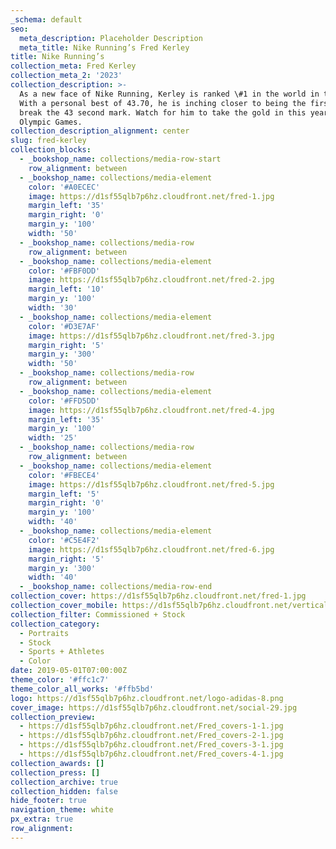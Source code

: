```yaml
---
_schema: default
seo:
  meta_description: Placeholder Description
  meta_title: Nike Running’s Fred Kerley
title: Nike Running’s
collection_meta: Fred Kerley
collection_meta_2: '2023'
collection_description: >-
  As a new face of Nike Running, Kerley is ranked \#1 in the world in the 400.
  With a personal best of 43.70, he is inching closer to being the first ever to
  break the 43 second mark. Watch for him to take the gold in this year’s Tokyo
  Olympic Games.
collection_description_alignment: center
slug: fred-kerley
collection_blocks:
  - _bookshop_name: collections/media-row-start
    row_alignment: between
  - _bookshop_name: collections/media-element
    color: '#A0ECEC'
    image: https://d1sf55qlb7p6hz.cloudfront.net/fred-1.jpg
    margin_left: '35'
    margin_right: '0'
    margin_y: '100'
    width: '50'
  - _bookshop_name: collections/media-row
    row_alignment: between
  - _bookshop_name: collections/media-element
    color: '#FBF0DD'
    image: https://d1sf55qlb7p6hz.cloudfront.net/fred-2.jpg
    margin_left: '10'
    margin_y: '100'
    width: '30'
  - _bookshop_name: collections/media-element
    color: '#D3E7AF'
    image: https://d1sf55qlb7p6hz.cloudfront.net/fred-3.jpg
    margin_right: '5'
    margin_y: '300'
    width: '50'
  - _bookshop_name: collections/media-row
    row_alignment: between
  - _bookshop_name: collections/media-element
    color: '#FFD5DD'
    image: https://d1sf55qlb7p6hz.cloudfront.net/fred-4.jpg
    margin_left: '35'
    margin_y: '100'
    width: '25'
  - _bookshop_name: collections/media-row
    row_alignment: between
  - _bookshop_name: collections/media-element
    color: '#FBECE4'
    image: https://d1sf55qlb7p6hz.cloudfront.net/fred-5.jpg
    margin_left: '5'
    margin_right: '0'
    margin_y: '100'
    width: '40'
  - _bookshop_name: collections/media-element
    color: '#C5E4F2'
    image: https://d1sf55qlb7p6hz.cloudfront.net/fred-6.jpg
    margin_right: '5'
    margin_y: '300'
    width: '40'
  - _bookshop_name: collections/media-row-end
collection_cover: https://d1sf55qlb7p6hz.cloudfront.net/fred-1.jpg
collection_cover_mobile: https://d1sf55qlb7p6hz.cloudfront.net/verticalcovers-29.jpg
collection_filter: Commissioned + Stock
collection_category:
  - Portraits
  - Stock
  - Sports + Athletes
  - Color
date: 2019-05-01T07:00:00Z
theme_color: '#ffc1c7'
theme_color_all_works: '#ffb5bd'
logo: https://d1sf55qlb7p6hz.cloudfront.net/logo-adidas-8.png
cover_image: https://d1sf55qlb7p6hz.cloudfront.net/social-29.jpg
collection_preview:
  - https://d1sf55qlb7p6hz.cloudfront.net/Fred_covers-1-1.jpg
  - https://d1sf55qlb7p6hz.cloudfront.net/Fred_covers-2-1.jpg
  - https://d1sf55qlb7p6hz.cloudfront.net/Fred_covers-3-1.jpg
  - https://d1sf55qlb7p6hz.cloudfront.net/Fred_covers-4-1.jpg
collection_awards: []
collection_press: []
collection_archive: true
collection_hidden: false
hide_footer: true
navigation_theme: white
px_extra: true
row_alignment:
---
```

